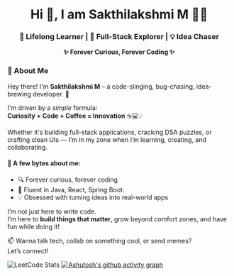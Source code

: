 <h1 align="center">Hi 👋, I am Sakthilakshmi M 👩‍💻</h1>
<h3 align="center">🌱 Lifelong Learner | 🚀 Full-Stack Explorer | 💡 Idea Chaser</h3>
<p align="center"><strong>✨ Forever Curious, Forever Coding ✨</strong></p>

### 🧠 About Me

Hey there! I'm **Sakthilakshmi M** – a code-slinging, bug-chasing, idea-brewing developer. 🚀

I'm driven by a *simple* formula:  
**Curiosity + Code + Coffee = Innovation** ☕💻💡

Whether it's building full-stack applications, cracking DSA puzzles, or crafting clean UIs — I’m in my zone when I’m learning, creating, and collaborating.

#### 💫 A few bytes about me:
- 🔍 Forever curious, forever coding
- 💬 Fluent in Java, React, Spring Boot.
- 💡 Obsessed with turning ideas into real-world apps

I’m not just here to write code.  
I’m here to **build things that matter**, grow beyond comfort zones, and have fun while doing it!

📫 Wanna talk tech, collab on something cool, or send memes?  
Let’s connect!

![LeetCode Stats](https://leetcard.jacoblin.cool/Sakthilakshmi?theme=dark&font=Hubballi)
[![Ashutosh's github activity graph](https://github-readme-activity-graph.vercel.app/graph?username=Sakthilakshmi-M&bg_color=1f1e1f&color=54e736&line=8ce65c&point=ffffff&area=true&hide_border=true)](https://github.com/ashutosh00710/github-readme-activity-graph)
